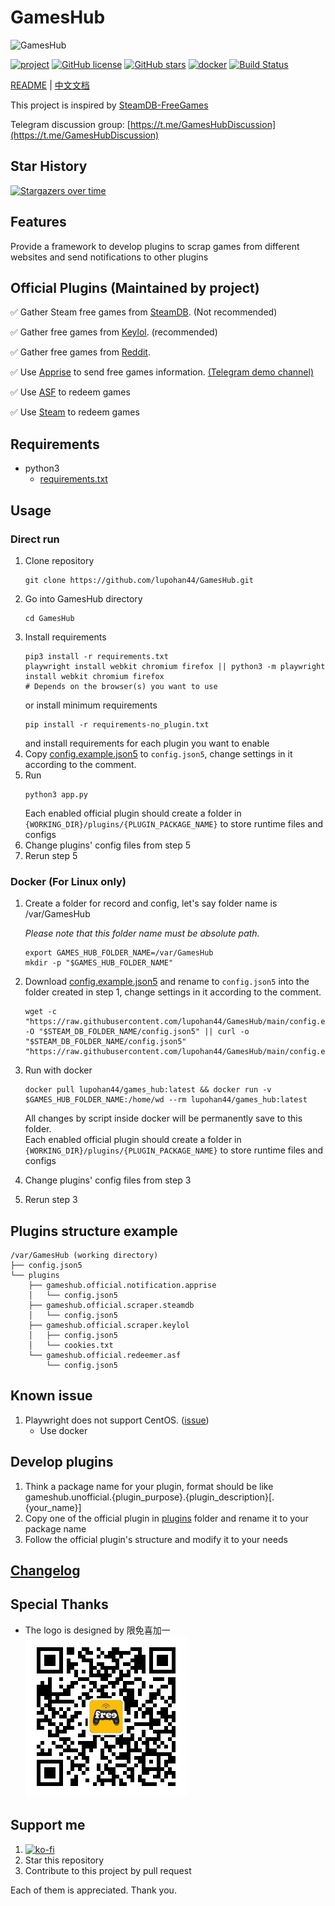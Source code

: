 # GamesHub

![GamesHub](https://socialify.git.ci/lupohan44/GamesHub/image?description=1&descriptionEditable=Provide%20a%20framework%20to%20develop%20plugins%20to%20scrap%20games%20from%20different%20websites%20and%20send%20notifications%20to%20other%20plugins&forks=1&issues=1&language=1&logo=https%3A%2F%2Fgithub.com%2Flupohan44%2FGamesHub%2Fraw%2Fmain%2Fstatic_files%2Flogo.png&name=1&owner=1&pattern=Plus&pulls=1&stargazers=1&theme=Light)

[![project](https://img.shields.io/badge/lupohan44-GamesHub-brightgreen)](https://github.com/lupohan44/GamesHub) [![GitHub license](https://img.shields.io/github/license/lupohan44/GamesHub)](https://github.com/lupohan44/GamesHub/blob/main/LICENSE) [![GitHub stars](https://img.shields.io/github/stars/lupohan44/GamesHub)](https://github.com/lupohan44/GamesHub/stargazers) [![docker](https://img.shields.io/badge/Docker-lupohan44%2Fgames_hub-blue?logo=docker)](https://hub.docker.com/r/lupohan44/games_hub) [![Build Status](https://api.travis-ci.com/lupohan44/GamesHub.svg)](https://travis-ci.com/github/lupohan44/GamesHub)

[README](README.md) | [中文文档](README_zhCN.md)

This project is inspired by [SteamDB-FreeGames](https://github.com/azhuge233/SteamDB-FreeGames)

Telegram discussion group: [https://t.me/GamesHubDiscussion](https://t.me/GamesHubDiscussion)

## Star History
[![Stargazers over time](https://starchart.cc/lupohan44/GamesHub.svg)](https://starchart.cc/lupohan44/GamesHub)

## Features
Provide a framework to develop plugins to scrap games from different websites and send notifications to other plugins

## Official Plugins (Maintained by project)
:white_check_mark: Gather Steam free games from [SteamDB](https://steamdb.info/upcoming/free/). (Not recommended)

:white_check_mark: Gather free games from [Keylol](https://keylol.com/t572814-1-1). (recommended)

:white_check_mark: Gather free games from [Reddit](https://www.reddit.com/r/freegames).

:white_check_mark: Use [Apprise](https://github.com/caronc/apprise) to send free games information. [(Telegram demo channel)](https://t.me/GamesHubDemo)

:white_check_mark: Use [ASF](https://github.com/JustArchiNET/ArchiSteamFarm) to redeem games

:white_check_mark: Use [Steam](https://github.com/ValvePython/steam) to redeem games
## Requirements

- python3
  - [requirements.txt](requirements.txt)

## Usage
### Direct run
1. Clone repository
   ```shell
   git clone https://github.com/lupohan44/GamesHub.git
   ```
2. Go into GamesHub directory
   ```shell
   cd GamesHub
   ```
3. Install requirements
   ```shell
   pip3 install -r requirements.txt
   playwright install webkit chromium firefox || python3 -m playwright install webkit chromium firefox
   # Depends on the browser(s) you want to use
   ```
   or install minimum requirements
   ```shell
   pip install -r requirements-no_plugin.txt
   ```
   and install requirements for each plugin you want to enable
4. Copy [config.example.json5](config.example.json5) to ```config.json5```, change settings in it according to the comment.
5. Run
   ```shell
   python3 app.py
   ```
   Each enabled official plugin should create a folder in ```{WORKING_DIR}/plugins/{PLUGIN_PACKAGE_NAME}``` to store runtime files and configs
6. Change plugins' config files from step 5
7. Rerun step 5
### Docker (For Linux only)
1. Create a folder for record and config, let's say folder name is /var/GamesHub

   _Please note that this folder name must be absolute path._
      ```shell
      export GAMES_HUB_FOLDER_NAME=/var/GamesHub
      mkdir -p "$GAMES_HUB_FOLDER_NAME"
      ```
2. Download [config.example.json5](config.example.json5) and rename to ```config.json5``` into the folder created in step 1, change settings in it according to the comment.
   ```shell
   wget -c "https://raw.githubusercontent.com/lupohan44/GamesHub/main/config.example.json5" -O "$STEAM_DB_FOLDER_NAME/config.json5" || curl -o "$STEAM_DB_FOLDER_NAME/config.json5" "https://raw.githubusercontent.com/lupohan44/GamesHub/main/config.example.json5"
   ```
3. Run with docker
   ```shell
   docker pull lupohan44/games_hub:latest && docker run -v $GAMES_HUB_FOLDER_NAME:/home/wd --rm lupohan44/games_hub:latest
   ```
   All changes by script inside docker will be permanently save to this folder.  
   Each enabled official plugin should create a folder in ```{WORKING_DIR}/plugins/{PLUGIN_PACKAGE_NAME}``` to store runtime files and configs
4. Change plugins' config files from step 3
5. Rerun step 3

## Plugins structure example
   ```
   /var/GamesHub (working directory)
   ├── config.json5
   └── plugins
       ├── gameshub.official.notification.apprise
       │   └── config.json5
       ├── gameshub.official.scraper.steamdb
       │   └── config.json5
       ├── gameshub.official.scraper.keylol
       │   ├── config.json5
       │   └── cookies.txt
       └── gameshub.official.redeemer.asf
           └── config.json5
   ```
## Known issue
1. Playwright does not support CentOS. ([issue](https://github.com/microsoft/playwright/issues/6219))
    - Use docker

## Develop plugins
1. Think a package name for your plugin, format should be like gameshub.unofficial.{plugin_purpose}.{plugin_description}[.{your_name}]
2. Copy one of the official plugin in [plugins](plugins) folder and rename it to your package name
3. Follow the official plugin's structure and modify it to your needs

## [Changelog](ChangeLog.md)

## Special Thanks
- The logo is designed by 限免喜加一
![WechatQrCode](static_files/wechat-QRcode.jpg)

## Support me
1. [![ko-fi](https://ko-fi.com/img/githubbutton_sm.svg)](https://ko-fi.com/lupohan44)
2. Star this repository
3. Contribute to this project by pull request

Each of them is appreciated. Thank you.
